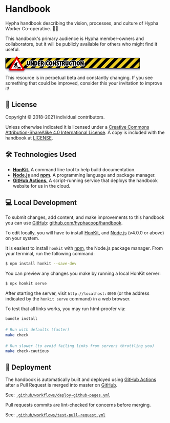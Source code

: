# Handbook

Hypha handbook describing the vision, processes, 
and culture of Hypha Worker Co-operative. 🌿🍄

This handbook's primary audience is Hypha member-owners and collaborators, 
but it will be publicly available for others who might find it useful. 

![Old-timey web 1.0 UNDER CONSTRUCTION banner](images/under-construction.gif)<br />
This resource is in perpetual beta and constantly changing. If you see 
something that could be improved, consider this your invitation to improve it!

## 📃 License 

Copyright © 2018-2021 individual contributors. 

Unless otherwise indicated it is licensed under a 
[Creative Commons Attribution-ShareAlike 4.0 International License](https://creativecommons.org/licenses/by-sa/4.0/). 
A copy is included with the handbook at [LICENSE](./LICENSE).

## 🛠 Technologies Used

- [**HonKit.**][honkit] A command line tool to help build documentation.
- [**Node.js**][node] and [**npm**][npm]. A programming language and package 
  manager.
- [**GitHub Actions.**][gh-actions] A script-running service that deploys the
  handbook website for us in the cloud.

## 💻 Local Development

To submit changes, add content, and make improvements to this handbook you can 
use [GitHub][repo]: [github.com/hyphacoop/handbook][repo].

To edit locally, you will have to install [HonKit][honkit], and [Node.js][node] (v4.0.0 or above) on your system.

It is easiest to install `honkit` with [npm][npm], the Node.js package 
manager. From your terminal, run the following command:

```bash
$ npm install honkit --save-dev
```

You can preview any changes you make by running a local HonKit server:

```bash
$ npx honkit serve
```

After starting the server, visit `http://localhost:4000` (or the address 
indicated by the `honkit serve` command) in a web browser.

To test that all links works, you may run html-proofer via:

```bash
bundle install

# Run with defaults (faster)
make check

# Run slower (to avoid failing links from servers throttling you)
make check-cautious
```

## 🚀 Deployment

The handbook is automatically built and deployed using 
[GitHub Actions][gh-actions] after a Pull Request is merged into master on 
[GitHub][repo].

See: [`.github/workflows/deploy-github-pages.yml`](.github/workflows/deploy-github-pages.yml)

Pull requests commits are lint-checked for concerns before merging.

See: [`.github/workflows/test-pull-request.yml`](.github/workflows/test-pull-request.yml)


<!-- Links -->
[honkit]: https://github.com/honkit/honkit
[node]: https://nodejs.org/en/
[npm]: https://www.npmjs.com/
[gh-actions]: https://github.com/features/actions
[repo]: https://github.com/hyphacoop/handbook
